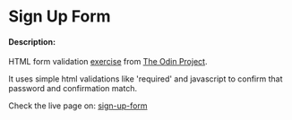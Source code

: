 # Sign Up Form
#### Description:

HTML form validation [exercise](https://www.theodinproject.com/lessons/node-path-intermediate-html-and-css-sign-up-form) from [The Odin Project](https://www.theodinproject.com).

It uses simple html validations like 'required' and javascript to confirm that password and confirmation match.

Check the live page on: [sign-up-form](https://jumiranda5.github.io/sign-up-form/)